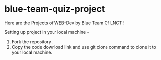 # blue-team-quiz-project
Here are the Projects of WEB-Dev by Blue Team Of LNCT !

Setting up project in your local machine -

1. Fork the repository .
2. Copy the code download link and use git clone command to clone it to your local machine.
